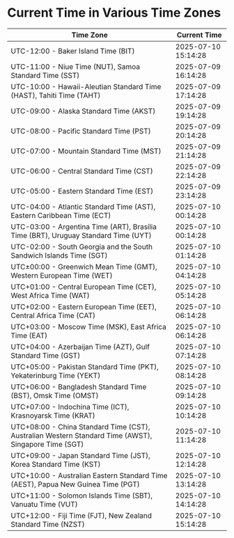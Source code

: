 # Current Time in Various Time Zones

| Time Zone | Current Time |
|-----------|--------------|
| UTC-12:00 - Baker Island Time (BIT) | 2025-07-10 15:14:28 |
| UTC-11:00 - Niue Time (NUT), Samoa Standard Time (SST) | 2025-07-09 16:14:28 |
| UTC-10:00 - Hawaii-Aleutian Standard Time (HAST), Tahiti Time (TAHT) | 2025-07-09 17:14:28 |
| UTC-09:00 - Alaska Standard Time (AKST) | 2025-07-09 19:14:28 |
| UTC-08:00 - Pacific Standard Time (PST) | 2025-07-09 20:14:28 |
| UTC-07:00 - Mountain Standard Time (MST) | 2025-07-09 21:14:28 |
| UTC-06:00 - Central Standard Time (CST) | 2025-07-09 22:14:28 |
| UTC-05:00 - Eastern Standard Time (EST) | 2025-07-09 23:14:28 |
| UTC-04:00 - Atlantic Standard Time (AST), Eastern Caribbean Time (ECT) | 2025-07-10 00:14:28 |
| UTC-03:00 - Argentina Time (ART), Brasília Time (BRT), Uruguay Standard Time (UYT) | 2025-07-10 00:14:28 |
| UTC-02:00 - South Georgia and the South Sandwich Islands Time (SGT) | 2025-07-10 01:14:28 |
| UTC±00:00 - Greenwich Mean Time (GMT), Western European Time (WET) | 2025-07-10 04:14:28 |
| UTC+01:00 - Central European Time (CET), West Africa Time (WAT) | 2025-07-10 05:14:28 |
| UTC+02:00 - Eastern European Time (EET), Central Africa Time (CAT) | 2025-07-10 06:14:28 |
| UTC+03:00 - Moscow Time (MSK), East Africa Time (EAT) | 2025-07-10 06:14:28 |
| UTC+04:00 - Azerbaijan Time (AZT), Gulf Standard Time (GST) | 2025-07-10 07:14:28 |
| UTC+05:00 - Pakistan Standard Time (PKT), Yekaterinburg Time (YEKT) | 2025-07-10 08:14:28 |
| UTC+06:00 - Bangladesh Standard Time (BST), Omsk Time (OMST) | 2025-07-10 09:14:28 |
| UTC+07:00 - Indochina Time (ICT), Krasnoyarsk Time (KRAT) | 2025-07-10 10:14:28 |
| UTC+08:00 - China Standard Time (CST), Australian Western Standard Time (AWST), Singapore Time (SGT) | 2025-07-10 11:14:28 |
| UTC+09:00 - Japan Standard Time (JST), Korea Standard Time (KST) | 2025-07-10 12:14:28 |
| UTC+10:00 - Australian Eastern Standard Time (AEST), Papua New Guinea Time (PGT) | 2025-07-10 13:14:28 |
| UTC+11:00 - Solomon Islands Time (SBT), Vanuatu Time (VUT) | 2025-07-10 14:14:28 |
| UTC+12:00 - Fiji Time (FJT), New Zealand Standard Time (NZST) | 2025-07-10 15:14:28 |
